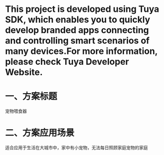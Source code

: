 # This project is developed using Tuya SDK, which enables you to quickly develop branded apps connecting and controlling smart scenarios of many devices.For more information, please check Tuya Developer Website.
#  一、方案标题
宠物喂食器
#  二、方案应用场景
适合应用于生活在大城市中，家中有小宠物，无法每日照顾家庭宠物的家庭
# 
